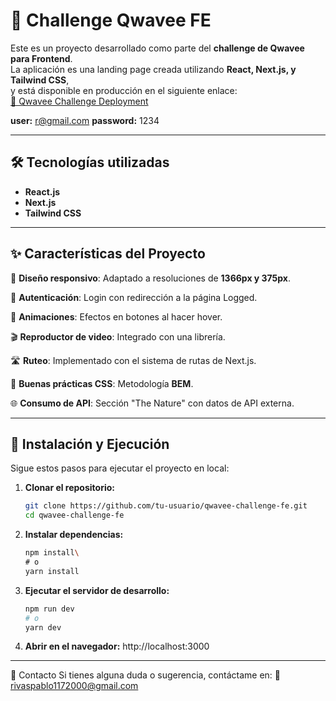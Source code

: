 # 🚀 Challenge Qwavee FE

Este es un proyecto desarrollado como parte del **challenge de Qwavee para Frontend**.  
La aplicación es una landing page creada utilizando **React, Next.js, y Tailwind CSS**,  
y está disponible en producción en el siguiente enlace:  
[🔗 Qwavee Challenge Deployment](https://qwavee-challenge-react-k7xf.vercel.app/)

**user:** r@gmail.com
**password:** 1234

---

## 🛠️ Tecnologías utilizadas  
- **React.js**  
- **Next.js**  
- **Tailwind CSS**  

---

## ✨ Características del Proyecto  

📱 **Diseño responsivo**: Adaptado a resoluciones de **1366px y 375px**.  

🔐 **Autenticación**: Login con redirección a la página Logged.  

🎨 **Animaciones**: Efectos en botones al hacer hover.  

🎬 **Reproductor de video**: Integrado con una librería.  

🛣️ **Ruteo**: Implementado con el sistema de rutas de Next.js.  

🎯 **Buenas prácticas CSS**: Metodología **BEM**.  

🌐 **Consumo de API**: Sección "The Nature" con datos de API externa.  

---

## 📂 Instalación y Ejecución  

Sigue estos pasos para ejecutar el proyecto en local:

1. **Clonar el repositorio:**  
   ```bash
   git clone https://github.com/tu-usuario/qwavee-challenge-fe.git
   cd qwavee-challenge-fe
   
2. **Instalar dependencias:**
   ```bash
   npm install\
   # o
   yarn install

3. **Ejecutar el servidor de desarrollo:**
   ```bash
   npm run dev
   # o
   yarn dev

4. **Abrir en el navegador:**
   http://localhost:3000
---

📩 Contacto
Si tienes alguna duda o sugerencia, contáctame en:
📧 rivaspablo1172000@gmail.com
   




